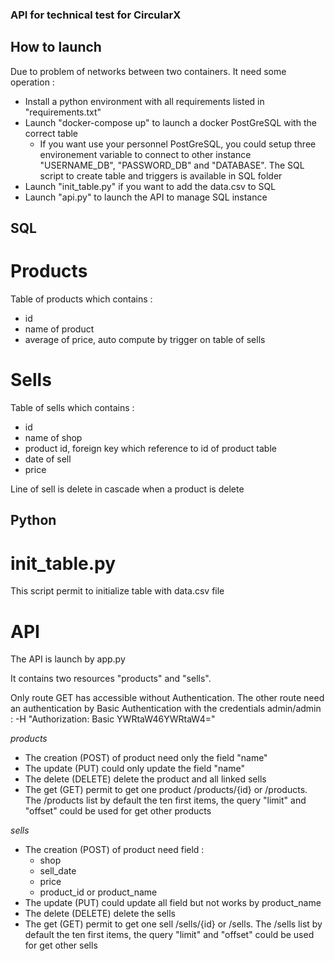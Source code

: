### API for technical test for CircularX

## How to launch

Due to problem of networks between two containers. It need some operation :
- Install a python environment with all requirements listed in "requirements.txt"
- Launch "docker-compose up" to launch a docker PostGreSQL with the correct table
    - If you want use your personnel PostGreSQL, you could setup three environement variable to connect to other instance "USERNAME_DB", "PASSWORD_DB" and "DATABASE". The SQL script to create table and triggers is available in SQL folder
- Launch "init_table.py" if you want to add the data.csv to SQL
- Launch "api.py" to launch the API to manage SQL instance

## SQL

# Products

Table of products which contains :
- id
- name of product
- average of price, auto compute by trigger on table of sells

# Sells

Table of sells which contains :
- id
- name of shop
- product id, foreign key which reference to id of product table
- date of sell
- price

Line of sell is delete in cascade when a product is delete

## Python

# init_table.py

This script permit to initialize table with data.csv file

# API

The API is launch by app.py

It contains two resources "products" and "sells".

Only route GET has accessible without Authentication. The other route need an authentication by Basic Authentication with the credentials admin/admin : -H "Authorization: Basic YWRtaW46YWRtaW4="

*products*
- The creation (POST) of product need only the field "name"
- The update (PUT) could only update the field "name"
- The delete (DELETE) delete the product and all linked sells
- The get (GET) permit to get one product /products/{id} or /products. The /products list by default the ten first items, the query "limit" and "offset" could be used for get other products


*sells*
- The creation (POST) of product need field :
    - shop
    - sell_date
    - price
    - product_id or product_name
- The update (PUT) could update all field but not works by product_name
- The delete (DELETE) delete the sells
- The get (GET) permit to get one sell /sells/{id} or /sells. The /sells list by default the ten first items, the query "limit" and "offset" could be used for get other sells